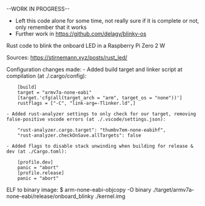 --WORK IN PROGRESS--
 - Left this code alone for some time, not really sure if it is complete or not, only remember that it works
 - Further work in https://github.com/delagy/blinky-os

Rust code to blink the onboard LED in a Raspberry Pi Zero 2 W

Sources:
    https://stirnemann.xyz/posts/rust_led/

Configuration changes made:
    - Added build target and linker script at compilation (at ./.cargo/config):
        
        [build]
        target = "armv7a-none-eabi"
        [target.'cfg(all(target_arch = "arm", target_os = "none"))']
        rustflags = ["-C", "link-arg=-Tlinker.ld",]
    
    - Added rust-analyzer settings to only check for our target, removing false-positive vscode errors (at ./.vscode/settings.json):
        
        "rust-analyzer.cargo.target": "thumbv7em-none-eabihf",
        "rust-analyzer.checkOnSave.allTargets": false
    
    - Added flags to disable stack unwinding when building for release & dev (at ./Cargo.toml):
        
        [profile.dev]
        panic = "abort"
        [profile.release]
        panic = "abort"

ELF to binary image:
    $ arm-none-eabi-objcopy -O binary ./target/armv7a-none-eabi/release/onboard_blinky ./kernel.img